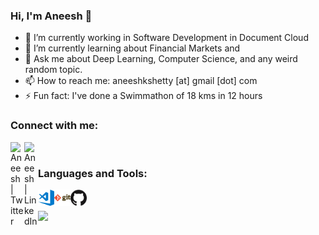 ### Hi, I'm Aneesh 👋
- 🔭 I’m currently working in Software Development in Document Cloud
- 🌱 I’m currently learning about Financial Markets and 
- 💬 Ask me about Deep Learning, Computer Science, and any weird random topic.
- 📫 How to reach me: aneeshkshetty [at] gmail [dot] com
- ⚡ Fun fact: I've done a Swimmathon of 18 kms in 12 hours

### Connect with me:

[<img align="left" alt="Aneesh | Twitter" width="22px" src="https://cdn.jsdelivr.net/npm/simple-icons@v3/icons/twitter.svg" />](https://twitter.com/aneeshk1412)
[<img align="left" alt="Aneesh | LinkedIn" width="22px" src="https://cdn.jsdelivr.net/npm/simple-icons@v3/icons/linkedin.svg" />](https://www.linkedin.com/in/aneeshkshetty/)

<br />

### Languages and Tools:

<img align="left" alt="Visual Studio Code" width="26px" src="https://raw.githubusercontent.com/github/explore/80688e429a7d4ef2fca1e82350fe8e3517d3494d/topics/visual-studio-code/visual-studio-code.png" />
<img align="left" alt="Git" width="26px" src="https://raw.githubusercontent.com/github/explore/80688e429a7d4ef2fca1e82350fe8e3517d3494d/topics/git/git.png" />
<img align="left" alt="GitHub" width="26px" src="https://raw.githubusercontent.com/github/explore/78df643247d429f6cc873026c0622819ad797942/topics/github/github.png" />
<br />
<br />








<img src="https://github-readme-stats.vercel.app/api?username=aneeshk1412&&show_icons=true&title_color=ffffff&icon_color=bb2acf&text_color=daf7dc&bg_color=191919">

<!-- Also checkout: [my website](https://rupesh.info/), [CV](https://rupesh.info/webCV/), [code-snippets](https://rupesh.info/gisthub/), [learning-resources](https://rupesh.info/my-learning-resources/) \& [movie-reviews](https://100wordsreview.com/) 
 -->
 
<!--
**aneeshk1412/aneeshk1412** is a ✨ _special_ ✨ repository because its `README.md` (this file) appears on your GitHub profile.

Here are some ideas to get you started:

- 🔭 I’m currently working on ...
- 🌱 I’m currently learning ...
- 👯 I’m looking to collaborate on ...
- 🤔 I’m looking for help with ...
- 💬 Ask me about ...
- 📫 How to reach me: ...
- 😄 Pronouns: ...
- ⚡ Fun fact: ...
-->
